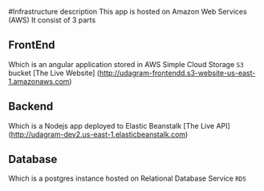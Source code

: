 #Infrastructure description
This app is hosted on Amazon Web Services (AWS)
It consist of 3 parts

## FrontEnd

Which is an angular application stored in AWS Simple Cloud Storage `S3` bucket
[The Live Website] (http://udagram-frontendd.s3-website-us-east-1.amazonaws.com)

## Backend

Which is a Nodejs app deployed to Elastic Beanstalk
[The Live API] (http://udagram-dev2.us-east-1.elasticbeanstalk.com)

## Database

Which is a postgres instance hosted on Relational Database Service `RDS`
